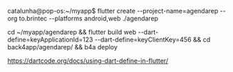catalunha@pop-os:~/myapp$ flutter create --project-name=agendarep --org to.brintec --platforms android,web ./agendarep

cd ~/myapp/agendarep && flutter build web --dart-define=keyApplicationId=123 --dart-define=keyClientKey=456  && cd back4app/agendarep/ && b4a deploy

https://dartcode.org/docs/using-dart-define-in-flutter/
